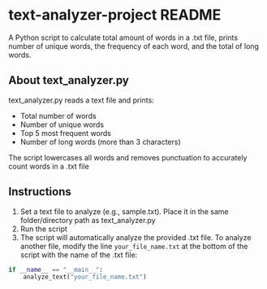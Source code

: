 # text-analyzer-project README
A Python script to calculate total amount of words in a .txt file, prints number of unique words, the frequency of each word, and the total of long words.

## About text_analyzer.py
text_analyzer.py reads a text file and prints:<br>
- Total number of words<br>
- Number of unique words<br>
- Top 5 most frequent words<br>
- Number of long words (more than 3 characters)<br>

The script lowercases all words and removes punctuation to accurately count words in a .txt file<br>

## Instructions
1. Set a text file to analyze (e.g., sample.txt). Place it in the same folder/directory path as text_analyzer.py<br>
2. Run the script<br>
3. The script will automatically analyze the provided .txt file. To analyze another file, modify the line `your_file_name.txt` at the bottom of the script with the name of the .txt file:<br>
```python
if __name__ == "__main__":
    analyze_text("your_file_name.txt")